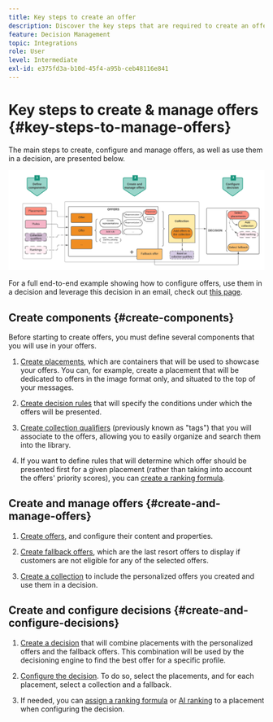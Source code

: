 ```yaml
---
title: Key steps to create an offer
description: Discover the key steps that are required to create an offer
feature: Decision Management
topic: Integrations
role: User
level: Intermediate
exl-id: e375fd3a-b10d-45f4-a95b-ceb48116e841
---
```

# Key steps to create & manage offers {#key-steps-to-manage-offers}

The main steps to create, configure and manage offers, as well as use them in a decision, are presented below.

![](../assets/offer-create-manage-process.png)

For a full end-to-end example showing how to configure offers, use them in a decision and leverage this decision in an email, check out [this page](../offers-e2e.md).

## Create components {#create-components}

Before starting to create offers, you must define several components that you will use in your offers.

1. [Create placements](creating-placements.md), which are containers that will be used to showcase your offers. You can, for example, create a placement that will be dedicated to offers in the image format only, and situated to the top of your messages.

1. [Create decision rules](creating-decision-rules.md) that will specify the conditions under which the offers will be presented.

1. [Create collection qualifiers](creating-tags.md) (previously known as "tags") that you will associate to the offers, allowing you to easily organize and search them into the library.

1. If you want to define rules that will determine which offer should be presented first for a given placement (rather than taking into account the offers' priority scores), you can [create a ranking formula](../ranking/create-ranking-formulas.md).

<!--
<table style="table-layout:fixed">
<tr style="border: 0;">
<td>
<img src="../../assets/do-not-localize/icon-placement.svg" width="60px">
<div>
<a href="../offer-library/creating-placements.md">Create placements</a>
</div>
<p>
</td>
<td>
<img src="../../assets/do-not-localize/icon-rules.svg" width="60px">
<div>
<a href="../offer-library/creating-decision-rules.md">Create decision rules</a>
</div>
<p>
<td>
<img src="../../assets/do-not-localize/icon-tags.svg" width="60px">
<div>
<a href="../offer-library/creating-tags.md">Create collection qualifiers</a>
</div>
<p>
</td>
<td>
<img src="../../assets/do-not-localize/icon-ranking.svg" width="60px">
<div>
<a href="../ranking/create-ranking-formulas.md">Create ranking formulas</a>
</div>
<p>
</td>
</tr>
</table>
-->

## Create and manage offers {#create-and-manage-offers}

1. [Create offers](creating-personalized-offers.md), and configure their content and properties.

1. [Create fallback offers](creating-fallback-offers.md), which are the last resort offers to display if customers are not eligible for any of the selected offers.

1. [Create a collection](creating-collections.md) to include the personalized offers you created and use them in a decision.

<!--
<table style="table-layout:fixed">
<tr style="border: 0;">
<td>
<img src="../../assets/do-not-localize/icon-offer.svg" width="60px">
<div>
<a href="../offer-library/creating-personalized-offers.md">Create offers</a>
</div>
<p>
</td>
<td>
<img src="../../assets/do-not-localize/icon-fallback.svg" width="60px">
<div>
<a href="../offer-library/creating-fallback-offers.md">Create fallback offers</a>
</div>
<p>
</td>
<td>
<img src="../../assets/do-not-localize/icon-collection.svg" width="60px">
<div>
<a href="../offer-library/creating-collections.md">Create collections</a>
</div>
<p>
</td>
</tr>
</table>
-->

## Create and configure decisions {#create-and-configure-decisions}

1. [Create a decision](../offer-activities/create-offer-activities.md) that will combine placements with the personalized offers and the fallback offers. This combination will be used by the decisioning engine to find the best offer for a specific profile. 

1. [Configure the decision](../offer-activities/create-offer-activities.md#add-decision-scopes). To do so, select the placements, and for each placement, select a collection and a fallback.

1. If needed, you can [assign a ranking formula](../offer-activities/configure-offer-selection.md#assign-ranking-formula) or [AI ranking](../offer-activities/configure-offer-selection.md#use-ranking-strategy) to a placement when configuring the decision.

<!--
<table style="table-layout:fixed">
<tr style="border: 0;">
<td>
<img src="../../assets/do-not-localize/icon-decision.svg" width="60px">
<div>
<a href="../offer-activities/create-offer-activities.md">Create decisions</a>
</div>
<p>
</td>
<td>
<img src="../../assets/do-not-localize/icon-configure-decision.svg" width="60px">
<div>
<a href="../offer-activities/create-offer-activities.md#add-offers">Configure decisions</a>
</div>
<p>
</td>
<td>
<img src="../../assets/do-not-localize/icon-assign-ranking.svg" width="60px">
<div>
<a href="../offer-activities/configure-offer-selection.md#assign-ranking-formula">Assign ranking</a>
</div>
<p>
</td>
</tr>
</table>
-->
